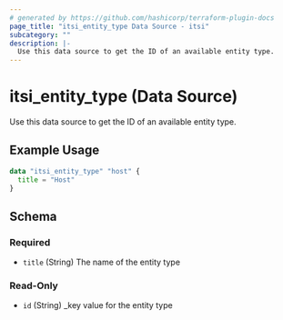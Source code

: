 ```yaml
---
# generated by https://github.com/hashicorp/terraform-plugin-docs
page_title: "itsi_entity_type Data Source - itsi"
subcategory: ""
description: |-
  Use this data source to get the ID of an available entity type.
---
```


# itsi_entity_type (Data Source)

Use this data source to get the ID of an available entity type.

## Example Usage

```terraform
data "itsi_entity_type" "host" {
  title = "Host"
}
```

<!-- schema generated by tfplugindocs -->
## Schema

### Required

- `title` (String) The name of the entity type

### Read-Only

- `id` (String) _key value for the entity type


